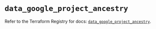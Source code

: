 # `data_google_project_ancestry`

Refer to the Terraform Registry for docs: [`data_google_project_ancestry`](https://registry.terraform.io/providers/hashicorp/google/6.39.0/docs/data-sources/project_ancestry).
